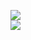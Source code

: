 [![](https://img.shields.io/badge/Made%20With-Github%20Spray-lightgrey.svg?style=for-the-badge&logo=github)](https://github.com/Annihil/github-spray#2787)  
[![](https://i.imgur.com/2DrTn0Z.gif)](https://github.com/Annihil/github-spray)
